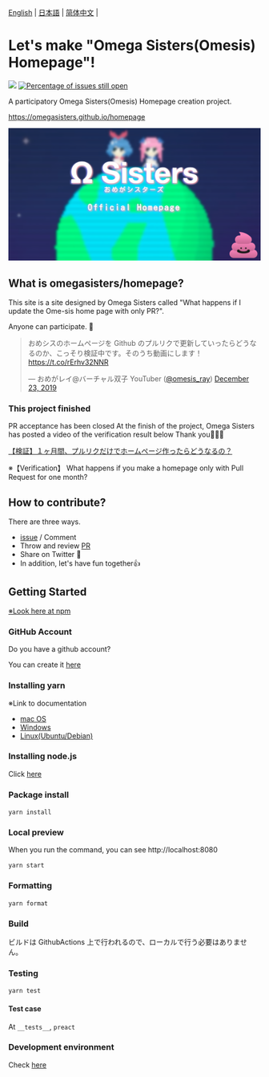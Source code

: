 [English](README.en.md) | [日本語](README.md) | [简体中文](README.zh_hans.md) |

# Let's make "Omega Sisters(Omesis) Homepage"!

[![](https://github.com/omegasisters/homepage/workflows/test/badge.svg)](https://github.com/omegasisters/homepage/actions)
[![Percentage of issues still open](http://isitmaintained.com/badge/open/omegasisters/homepage.svg)](http://isitmaintained.com/project/omegasisters/homepage 'Percentage of issues still open')

A participatory Omega Sisters(Omesis) Homepage creation project.

https://omegasisters.github.io/homepage

[![](assets/images/ogp.png)](https://omegasisters.github.io/homepage)

## What is omegasisters/homepage?

This site is a site designed by Omega Sisters called "What happens if I update the Ome-sis home page with only PR?".

Anyone can participate. 👏

> おめシスのホームページを Github のプルリクで更新していったらどうなるのか、こっそり検証中です。そのうち動画にします！ https://t.co/rErhv32NNR
>
> &mdash; おめがレイ@バーチャル双子 YouTuber ([@omesis_ray](https://twitter.com/omesis_ray)) [December 23, 2019](https://twitter.com/omesis_ray/status/1209057136992387072?ref_src=twsrc%5Etfw)

### This project finished

PR acceptance has been closed
At the finish of the project, Omega Sisters has posted a video of the verification result below
Thank you🎉🎉🎉

[【検証】１ヶ月間、プルリクだけでホームページ作ったらどうなるの？](https://youtu.be/5h1NoX3my0s)

※【Verification】 What happens if you make a homepage only with Pull Request for one month?

## How to contribute?

There are three ways.

- [issue](https://github.com/omegasisters/homepage/issues) / Comment
- Throw and review [PR](https://github.com/omegasisters/homepage/pulls)
- Share on Twitter 🎉
- In addition, let's have fun together👍

## Getting Started

[※Look here at npm](documents/environment/npm.md)

### GitHub Account

Do you have a github account?

You can create it [here](https://github.com/)

### Installing yarn

※Link to documentation

- [mac OS](https://yarnpkg.com/lang/ja/docs/install/#mac-stable)
- [Windows](https://yarnpkg.com/lang/ja/docs/install/#windows-stable)
- [Linux(Ubuntu/Debian)](https://yarnpkg.com/lang/ja/docs/install/#debian-stable)

### Installing node.js

Click [here](https://nodejs.org/ja/download/)

### Package install

```
yarn install
```

### Local preview

When you run the command, you can see http://localhost:8080

```
yarn start
```

### Formatting

```
yarn format
```

### Build

ビルドは GithubActions 上で行われるので、ローカルで行う必要はありません。

### Testing

```
yarn test
```

#### Test case

At `__tests__`, `preact`

### Development environment

Check [here](./documents/environment/README.md)
